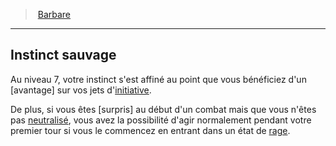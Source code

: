 ﻿---
!ClassFeatureItem
Id: barbarian_hd.md#instinct-sauvage
ParentLink: barbarian_hd.md#barbare
Name: Instinct sauvage
ParentName: Barbare
NameLevel: 2
Attributes: {}
---
> [Barbare](hd_barbarian.md)

---

## Instinct sauvage

Au niveau 7, votre instinct s'est affiné au point que vous bénéficiez d'un [avantage] sur vos jets d'[initiative](hd_abilities_dexterity_initiative.md).

De plus, si vous êtes [surpris] au début d'un combat mais que vous n'êtes pas [neutralisé](hd_conditions_neutralise.md), vous avez la possibilité d'agir normalement pendant votre premier tour si vous le commencez en entrant dans un état de [rage](hd_barbarian_rage.md).

